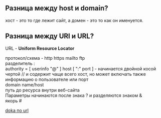
<h2>Разница между host и domain?</h2>

  хост - это то где лежит сайт, а домен - это то как он именуется.  
  
<h2>Разница между URI и URL?</h2>

URL - **Uniform Resource Locator**    
  
протокол/схема - http https mailto ftp  
разделитель :  
authority = [ userinfo "@" ] host [ ":" port ] - начинается двойной косой чертой // и содержит чаще всего хост, но может включать также информацию о пользователе или   порт  
domain name/host  
путь до ресурса внутри веб-сайта  
Параметры начинаются после знака ? и разделяются знаком &  
якорь #

  [doka по url](https://doka.guide/tools/url/)  

  
